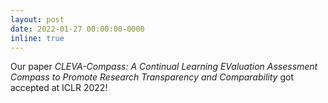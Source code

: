 ```yaml
---
layout: post
date: 2022-01-27 00:00:00-0000
inline: true
---
```


Our paper *CLEVA-Compass: A Continual Learning EValuation Assessment Compass to Promote Research Transparency and Comparability* got accepted at ICLR 2022!
